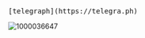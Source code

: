 <pre>[telegraph](https://telegra.ph)</pre>

![1000036647](https://github.com/user-attachments/assets/b78a475c-f823-4b71-b46e-43d16691b9fd)
